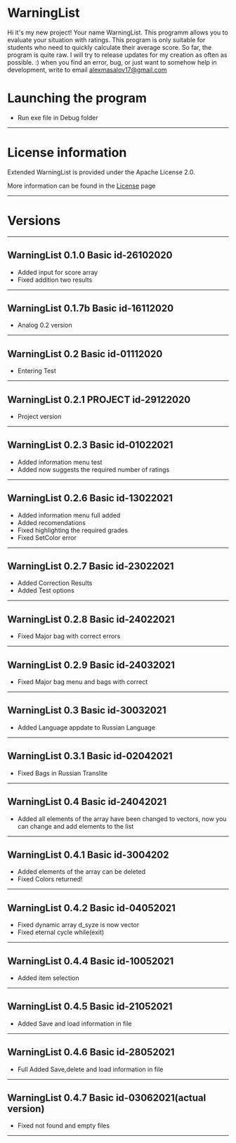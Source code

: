 # WarningList

Hi it's my new project! Your name WarningList. 
This programm allows you to evaluate your situation with ratings. 
This program is only suitable for students who need to quickly calculate their average score. So far, the program is quite raw. 
I will try to release updates for my creation as often as possible. :)
when you find an error, bug, or just want to somehow help in development, write to email <alexmasalov17@gmail.com>

# Launching the program

* Run exe file in Debug folder 
-------------------------------
# License information
Extended WarningList is provided under the Apache License 2.0.

More information can be found in the [License](https://github.com/AMProgramms/WarningList/blob/master/license.md) page

-------------------------------
# Versions
----------------------------------
WarningList 0.1.0 Basic id-26102020
----------------------------------
* Added input for score array
* Fixed addition two results 
----------------------------------
WarningList 0.1.7b Basic id-16112020
----------------------------------
* Analog 0.2 version
----------------------------------
WarningList 0.2 Basic id-01112020
----------------------------------
* Entering Test
----------------------------------
WarningList 0.2.1 PROJECT id-29122020
----------------------------------
* Project version
----------------------------------
WarningList 0.2.3 Basic id-01022021
----------------------------------
* Added information menu test
* Added now suggests the required number of ratings 
----------------------------------
WarningList 0.2.6 Basic id-13022021
----------------------------------
* Added information menu full added
* Added recomendations
* Fixed highlighting the required grades
* Fixed SetColor error 
----------------------------------
WarningList 0.2.7 Basic id-23022021
----------------------------------
* Added Correction Results
* Added Test options
----------------------------------
WarningList 0.2.8 Basic id-24022021
----------------------------------
* Fixed Major bag with correct errors 
----------------------------------
WarningList 0.2.9 Basic id-24032021
----------------------------------
* Fixed Major bag menu and bags with correct
----------------------------------
WarningList 0.3 Basic id-30032021
----------------------------------
* Added Language appdate to Russian Language
----------------------------------
WarningList 0.3.1 Basic id-02042021
----------------------------------
* Fixed Bags in Russian Translite
----------------------------------
WarningList 0.4 Basic id-24042021
----------------------------------
* Added all elements of the array have been changed to vectors, 
now you can change and add elements to the list 
----------------------------------
WarningList 0.4.1 Basic id-3004202
----------------------------------
* Added elements of the array can be deleted
* Fixed Colors returned!
----------------------------------
WarningList 0.4.2 Basic id-04052021
-----------------------------------
* Fixed dynamic array d_syze is now vector
* Fixed eternal cycle while(exit)
-----------------------------------
WarningList 0.4.4 Basic id-10052021
-----------------------------------
* Added item selection
-----------------------------------
WarningList 0.4.5 Basic id-21052021
-----------------------------------
* Added Save and load information in file
-----------------------------------
WarningList 0.4.6 Basic id-28052021
-----------------------------------
* Full Added Save,delete and load information in file
-----------------------------------
WarningList 0.4.7 Basic id-03062021(actual version)
-----------------------------------
* Fixed not found and empty files 
-----------------------------------


